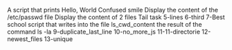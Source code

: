 A script that prints Hello, World
Confused smile
Display the content of the /etc/passwd file
Display the content of 2 files
Tail task
5-lines
6-third
7-Best school
script that writes into the file ls_cwd_content the result of the command ls -la
9-duplicate_last_line
10-no_more_js
11-11-directorie
12-newest_files
13-unique
